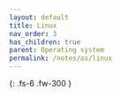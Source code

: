 ```yaml
---
layout: default
title: Linux
nav_order: 3
has_children: true
parent: Operating system
permalink: /notes/os/linux
---
```




{: .fs-6 .fw-300 }

